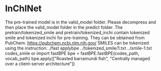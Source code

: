 # InChINet
The pre-trained model is in the valid_model folder. Please decompress and then place the valid_model folder in the predict folder.
The pretrain/tokenized_smile and pretrain/tokenized_inchi contain tokenized smile and tokenized inchi for pre-training. They can be obtained from PubChem. https://pubchem.ncbi.nlm.nih.gov/
SMILES can be tokenized using the instruction:
./fast applybpe ../tokenized_smile/1.txt ../smile-1.txt codes_smile
or
import fastBPE
bpe = fastBPE.fastBPE(codes_path, vocab_path)
bpe.apply(["Roasted barramundi fish", "Centrally managed over a client-server architecture"])
